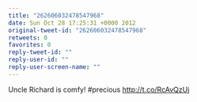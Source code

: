 ```yaml
---
title: "262606032478547968"
date: Sun Oct 28 17:25:31 +0000 2012
original-tweet-id: "262606032478547968"
retweets: 0
favorites: 0
reply-tweet-id: ""
reply-user-id: ""
reply-user-screen-name: ""
---
```

Uncle Richard is comfy! #precious http://t.co/RcAvQzUj

